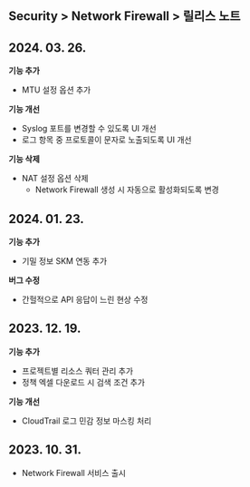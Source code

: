 ## Security > Network Firewall > 릴리스 노트

## 2024. 03. 26.
**기능 추가**

* MTU 설정 옵션 추가

**기능 개선**

* Syslog 포트를 변경할 수 있도록 UI 개선
* 로그 항목 중 프로토콜이 문자로 노출되도록 UI 개선

**기능 삭제**

* NAT 설정 옵션 삭제
    * Network Firewall 생성 시 자동으로 활성화되도록 변경

## 2024. 01. 23.
**기능 추가**

* 기밀 정보 SKM 연동 추가

**버그 수정**

* 간헐적으로 API 응답이 느린 현상 수정

## 2023. 12. 19.
**기능 추가**

* 프로젝트별 리소스 쿼터 관리 추가
* 정책 엑셀 다운로드 시 검색 조건 추가

**기능 개선**

* CloudTrail 로그 민감 정보 마스킹 처리


## 2023. 10. 31.
* Network Firewall 서비스 출시
  
